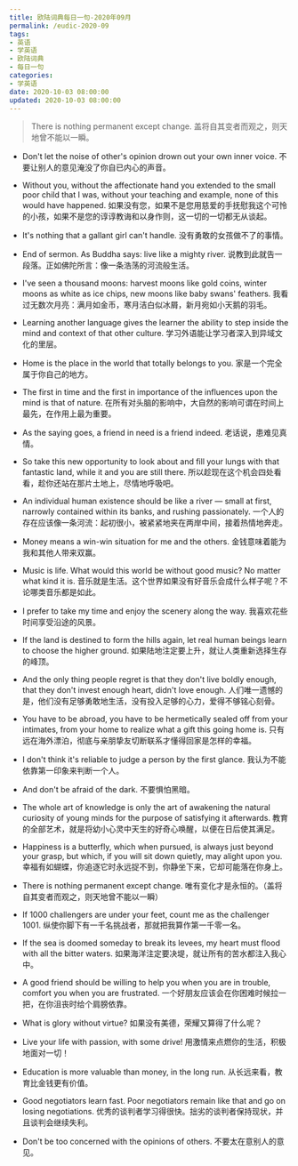```yaml
---
title: 欧陆词典每日一句-2020年09月
permalink: /eudic-2020-09
tags:
- 英语
- 学英语
- 欧陆词典
- 每日一句
categories:
- 学英语
date: 2020-10-03 08:00:00
updated: 2020-10-03 08:00:00
---
```


> There is nothing permanent except change. 盖将自其变者而观之，则天地曾不能以一瞬。

<!-- more -->

- Don't let the noise of other's opinion drown out your own inner voice. 不要让别人的意见淹没了你自已内心的声音。

- Without you, without the affectionate hand you extended to the small poor child that I was, without your teaching and example, none of this would have happened. 如果没有您，如果不是您用慈爱的手抚慰我这个可怜的小孩，如果不是您的谆谆教诲和以身作则，这一切的一切都无从谈起。

- It's nothing that a gallant girl can't handle. 没有勇敢的女孩做不了的事情。

- End of sermon. As Buddha says: live like a mighty river. 说教到此就告一段落。正如佛陀所言：像一条浩荡的河流般生活。

- I've seen a thousand moons: harvest moons like gold coins, winter moons as white as ice chips, new moons like baby swans' feathers. 我看过无数次月亮：满月如金币，寒月洁白似冰屑，新月宛如小天鹅的羽毛。

- Learning another language gives the learner the ability to step inside the mind and context of that other culture. 学习外语能让学习者深入到异域文化的里层。

- Home is the place in the world that totally belongs to you. 家是一个完全属于你自己的地方。

- The first in time and the first in importance of the influences upon the mind is that of nature. 在所有对头脑的影响中，大自然的影响可谓在时间上最先，在作用上最为重要。

- As the saying goes, a friend in need is a friend indeed. 老话说，患难见真情。

- So take this new opportunity to look about and fill your lungs with that fantastic land, while it and you are still there. 所以趁现在这个机会四处看看，趁你还站在那片土地上，尽情地呼吸吧。

- An individual human existence should be like a river — small at first, narrowly contained within its banks, and rushing passionately. 一个人的存在应该像一条河流：起初很小，被紧紧地夹在两岸中间，接着热情地奔走。

- Money means a win-win situation for me and the others. 金钱意味着能为我和其他人带来双赢。

- Music is life. What would this world be without good music? No matter what kind it is. 音乐就是生活。这个世界如果没有好音乐会成什么样子呢？不论哪类音乐都是如此。

- I prefer to take my time and enjoy the scenery along the way. 我喜欢花些时间享受沿途的风景。

- If the land is destined to form the hills again, let real human beings learn to choose the higher ground. 如果陆地注定要上升，就让人类重新选择生存的峰顶。

- And the only thing people regret is that they don't live boldly enough, that they don't invest enough heart, didn't love enough. 人们唯一遗憾的是，他们没有足够勇敢地生活，没有投入足够的心力，爱得不够铭心刻骨。

- You have to be abroad, you have to be hermetically sealed off from your intimates, from your home to realize what a gift this going home is. 只有远在海外漂泊，彻底与亲朋挚友切断联系才懂得回家是怎样的幸福。

- I don't think it's reliable to judge a person by the first glance. 我认为不能依靠第一印象来判断一个人。

- And don't be afraid of the dark. 不要惧怕黑暗。

- The whole art of knowledge is only the art of awakening the natural curiosity of young minds for the purpose of satisfying it afterwards. 教育的全部艺术，就是将幼小心灵中天生的好奇心唤醒，以便在日后使其满足。

- Happiness is a butterfly, which when pursued, is always just beyond your grasp, but which, if you will sit down quietly, may alight upon you. 幸福有如蝴蝶，你追逐它时永远捉不到，你静坐下来，它却可能落在你身上。

- There is nothing permanent except change. 唯有变化才是永恒的。（盖将自其变者而观之，则天地曾不能以一瞬）

- If 1000 challengers are under your feet, count me as the challenger 1001. 纵使你脚下有一千名挑战者，那就把我算作第一千零一名。

- If the sea is doomed someday to break its levees, my heart must flood with all the bitter waters. 如果海洋注定要决堤，就让所有的苦水都注入我心中。

- A good friend should be willing to help you when you are in trouble, comfort you when you are frustrated. 一个好朋友应该会在你困难时候拉一把，在你沮丧时给个肩膀依靠。

- What is glory without virtue? 如果没有美德，荣耀又算得了什么呢？

- Live your life with passion, with some drive! 用激情来点燃你的生活，积极地面对一切！

- Education is more valuable than money, in the long run. 从长远来看，教育比金钱更有价值。

- Good negotiators learn fast. Poor negotiators remain like that and go on losing negotiations. 优秀的谈判者学习得很快。拙劣的谈判者保持现状，并且谈判会继续失利。

- Don't be too concerned with the opinions of others. 不要太在意别人的意见。